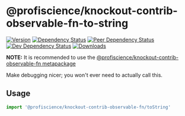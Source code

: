 # @profiscience/knockout-contrib-observable-fn-to-string

[![Version][npm-version-shield]][npm]
[![Dependency Status][david-dm-shield]][david-dm]
[![Peer Dependency Status][david-dm-peer-shield]][david-dm-peer]
[![Dev Dependency Status][david-dm-dev-shield]][david-dm-dev]
[![Downloads][npm-stats-shield]][npm-stats]

[david-dm]: https://david-dm.org/Profiscience/knockout-contrib?path=packages/observable.fn.toString
[david-dm-shield]: https://david-dm.org/Profiscience/knockout-contrib/status.svg?path=packages/observable.fn.toString

[david-dm-peer]: https://david-dm.org/Profiscience/knockout-contrib?path=packages/observable.fn.toString&type=peer
[david-dm-peer-shield]: https://david-dm.org/Profiscience/knockout-contrib/peer-status.svg?path=packages/observable.fn.toString

[david-dm-dev]: https://david-dm.org/Profiscience/knockout-contrib?path=packages/observable.fn.toString&type=dev
[david-dm-dev-shield]: https://david-dm.org/Profiscience/knockout-contrib/dev-status.svg?path=packages/observable.fn.toString

[npm]: https://www.npmjs.com/package/@profiscience/knockout-contrib-observable-fn-to-string
[npm-version-shield]: https://img.shields.io/npm/v/@profiscience/knockout-contrib-observable-fn-to-string.svg

[npm-stats]: http://npm-stat.com/charts.html?package=@profiscience/knockout-contrib-observable-fn-to-string&author=&from=&to=
[npm-stats-shield]: https://img.shields.io/npm/dt/@profiscience/knockout-contrib-observable-fn-to-string.svg?maxAge=2592000

**NOTE:** It is recommended to use the [@profiscience/knockout-contrib-observable-fn metapackage](../observable.fn)

Make debugging nicer; you won't ever need to actually call this.

## Usage

```javascript
import '@profiscience/knockout-contrib-observable-fn/toString'
```
